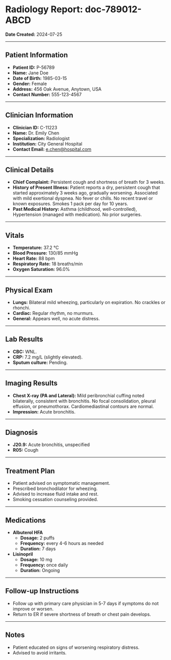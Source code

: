 # Radiology Report: doc-789012-ABCD

**Date Created:** 2024-07-25

---

## Patient Information

*   **Patient ID:** P-56789
*   **Name:** Jane Doe
*   **Date of Birth:** 1985-03-15
*   **Gender:** Female
*   **Address:** 456 Oak Avenue, Anytown, USA
*   **Contact Number:** 555-123-4567

---

## Clinician Information

*   **Clinician ID:** C-11223
*   **Name:** Dr. Emily Chen
*   **Specialization:** Radiologist
*   **Institution:** City General Hospital
*   **Contact Email:** e.chen@hospital.com

---

## Clinical Details

*   **Chief Complaint:** Persistent cough and shortness of breath for 3 weeks.
*   **History of Present Illness:** Patient reports a dry, persistent cough that started approximately 3 weeks ago, gradually worsening. Associated with mild exertional dyspnea. No fever or chills. No recent travel or known exposures. Smokes 1 pack per day for 10 years.
*   **Past Medical History:** Asthma (childhood, well-controlled), Hypertension (managed with medication). No prior surgeries.

---

## Vitals

*   **Temperature:** 37.2 °C
*   **Blood Pressure:** 130/85 mmHg
*   **Heart Rate:** 88 bpm
*   **Respiratory Rate:** 18 breaths/min
*   **Oxygen Saturation:** 96.0%

---

## Physical Exam

*   **Lungs:** Bilateral mild wheezing, particularly on expiration. No crackles or rhonchi.
*   **Cardiac:** Regular rhythm, no murmurs.
*   **General:** Appears well, no acute distress.

---

## Lab Results

*   **CBC:** WNL.
*   **CRP:** 7.2 mg/L (slightly elevated).
*   **Sputum culture:** Pending.

---

## Imaging Results

*   **Chest X-ray (PA and Lateral):** Mild peribronchial cuffing noted bilaterally, consistent with bronchitis. No focal consolidation, pleural effusion, or pneumothorax. Cardiomediastinal contours are normal.
*   **Impression:** Acute bronchitis.

---

## Diagnosis

*   **J20.9:** Acute bronchitis, unspecified
*   **R05:** Cough

---

## Treatment Plan

*   Patient advised on symptomatic management.
*   Prescribed bronchodilator for wheezing.
*   Advised to increase fluid intake and rest.
*   Smoking cessation counseling provided.

---

## Medications

*   **Albuterol HFA**
    *   **Dosage:** 2 puffs
    *   **Frequency:** every 4-6 hours as needed
    *   **Duration:** 7 days
*   **Lisinopril**
    *   **Dosage:** 10 mg
    *   **Frequency:** once daily
    *   **Duration:** Ongoing

---

## Follow-up Instructions

*   Follow up with primary care physician in 5-7 days if symptoms do not improve or worsen.
*   Return to ER if severe shortness of breath or chest pain develops.

---

## Notes

*   Patient educated on signs of worsening respiratory distress.
*   Advised to avoid irritants.